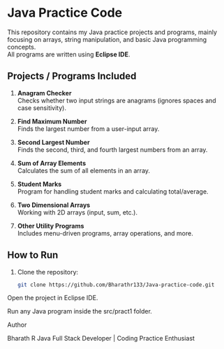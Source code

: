 # Java Practice Code

This repository contains my Java practice projects and programs, mainly focusing on arrays, string manipulation, and basic Java programming concepts.  
All programs are written using **Eclipse IDE**.

## Projects / Programs Included

1. **Anagram Checker**  
   Checks whether two input strings are anagrams (ignores spaces and case sensitivity).

2. **Find Maximum Number**  
   Finds the largest number from a user-input array.

3. **Second Largest Number**  
   Finds the second, third, and fourth largest numbers from an array.

4. **Sum of Array Elements**  
   Calculates the sum of all elements in an array.

5. **Student Marks**  
   Program for handling student marks and calculating total/average.

6. **Two Dimensional Arrays**  
   Working with 2D arrays (input, sum, etc.).

7. **Other Utility Programs**  
   Includes menu-driven programs, array operations, and more.

## How to Run
1. Clone the repository:
   ```bash
   git clone https://github.com/Bharathr133/Java-practice-code.git
Open the project in Eclipse IDE.

Run any Java program inside the src/pract1 folder.

Author

Bharath R
Java Full Stack Developer | Coding Practice Enthusiast
 
